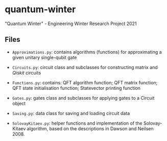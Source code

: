 # quantum-winter
"Quantum Winter" - Engineering Winter Research Project 2021

## Files

- `Approximations.py`: contains algorithms (functions) for approximating a given unitary single-qubit gate 

- `Circuits.py`: circuit class and subclasses for constructing matrix and *Qiskit* circuits

- `Functions.py`: contains: QFT algorithm function; QFT matrix function; QFT state initialisation function; Statevector printing function

- `Gates.py`: gates class and subclasses for applying gates to a Circuit object

- `Saving.py`: data class for saving and loading circuit data

- `SolovayKitaev.py`: helper functions and implementation of the Solovay-Kitaev algorithm, based on the descriptions in Dawson and Neilsen 2008. 
